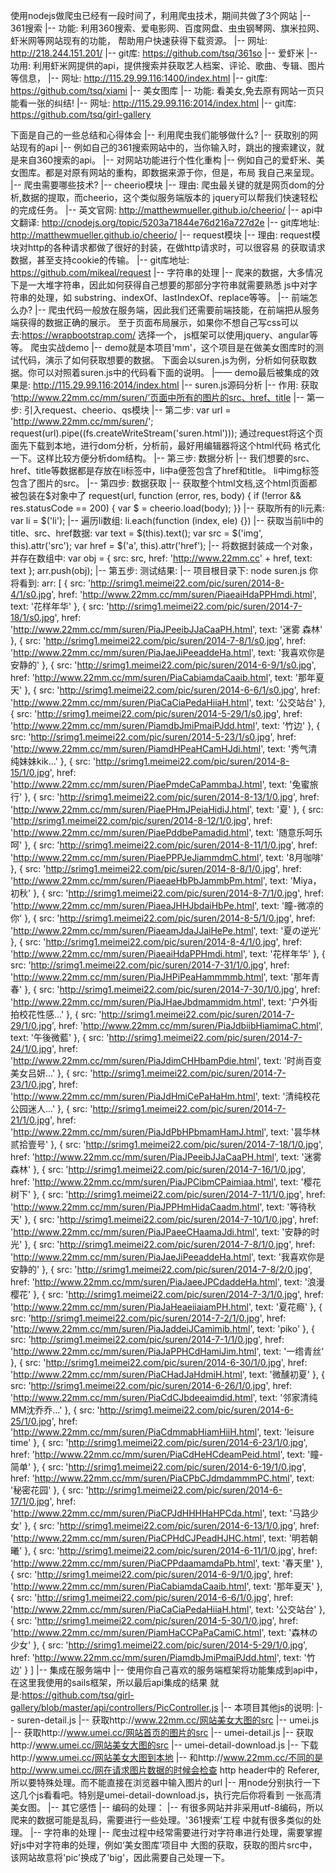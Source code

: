 使用nodejs做爬虫已经有一段时间了，利用爬虫技术，期间共做了3个网站
    |-- 361搜索
        |-- 功能: 利用360搜索、爱电影网、百度网盘、虫虫钢琴网、旗米拉网、虾米网等网站现有的功能，
                 帮助用户快速获得下载资源。
        |-- 网址: http://218.244.151.201/
        |-- git库: https://github.com/tsq/361so
    |-- 爱虾米
        |-- 功用: 利用虾米网提供的api，提供搜索并获取艺人档案、评论、歌曲、专辑、图片等信息，
        |-- 网址: http://115.29.99.116:1400/index.html
        |-- git库: https://github.com/tsq/xiami
    |-- 美女图库
        |-- 功能: 看美女,免去原有网站一页只能看一张的纠结!
        |-- 网址: http://115.29.99.116:2014/index.html
        |-- git库:  https://github.com/tsq/girl-gallery

下面是自己的一些总结和心得体会
    |-- 利用爬虫我们能够做什么?
        |-- 获取别的网站现有的api
            |-- 例如自己的361搜索网站中的，当你输入时，跳出的搜索建议，就是来自360搜索的api。
        |-- 对网站功能进行个性化重构
            |-- 例如自己的爱虾米、美女图库。都是对原有网站的重构，即数据来源于你，但是，布局
                我自己来呈现。
    |-- 爬虫需要哪些技术?
        |-- cheerio模块
            |-- 理由: 爬虫最关键的就是网页dom的分析,数据的提取，而cheerio，这个类似服务端版本的
                     jquery可以帮我们快速轻松的完成任务。
            |-- 英文官网: http://matthewmueller.github.io/cheerio/
            |-- api中文翻译: http://cnodejs.org/topic/5203a71844e76d216a727d2e
            |-- git库地址: http://matthewmueller.github.io/cheerio/
        |-- request模块
            |-- 理由: request模块对http的各种请求都做了很好的封装，在做http请求时，可以很容易
                     的获取请求数据，甚至支持cookie的传输。
            |-- git库地址: https://github.com/mikeal/request
        |-- 字符串的处理
            |-- 爬来的数据，大多情况下是一大堆字符串，因此如何获得自己想要的那部分字符串就需要熟悉
                js中对字符串的处理，如 substring、indexOf、lastIndexOf、replace等等。
    |-- 前端怎么办?
        |-- 爬虫代码一般放在服务端，因此我们还需要前端技能，在前端把从服务端获得的数据正确的展示。
            至于页面布局展示，如果你不想自己写css可以去:https://wrapbootstrap.com/ 选择一个，
            js框架可以使用jquery、angular等等。
爬虫实战demo
    |-- demo就是本项目'mm'，这个项目是在做美女图库时的测试代码，演示了如何获取想要的数据。
        下面会以suren.js为例，分析如何获取数据。你可以对照着suren.js中的代码看下面的说明。
    |—— demo最后被集成的效果是: http://115.29.99.116:2014/index.html
    |-- suren.js源码分析
        |-- 作用: 获取 ‘http://www.22mm.cc/mm/suren/’页面中所有的图片的src、href、title
        |-- 第一步: 引入request、cheerio、qs模块
        |-- 第二步: var url = 'http://www.22mm.cc/mm/suren/';
                   request(url).pipe((fs.createWriteStream('suren.html')));
                   通过request将这个页面先下载到本地，进行dom分析，分析前，最好用编辑器将这个html代码
                   格式化一下。这样比较方便分析dom结构。
        |-- 第三步: 数据分析
                   |-- 我们想要的src、href、title等数据都是存放在li标签中，li中a便签包含了href和title。
                       li中img标签包含了图片的src。
        |-- 第四步: 数据获取
                   |-- 获取整个html文档,这个html页面都被包装在$对象中了
                                       request(url, function (error, res, body) {
                                       if (!error && res.statusCode == 200) {
                                           var $ = cheerio.load(body);
                                       }}
                   |-- 获取所有的li元素:  var li = $('li');
                   |-- 遍历li数组:    li.each(function (index, ele) {})
                   |-- 获取当前li中的title、src、href数据:
                                         var text = $(this).text();
                                         var src = $('img', this).attr('src');
                                         var href = $('a', this).attr('href');
                   |-- 将数据封装成一个对象，并存在数组中:
                                         var obj = {
                                              src: src,
                                              href: 'http://www.22mm.cc' + href,
                                              text: text
                                          };
                                          arr.push(obj);
        |-- 第五步: 测试结果:
                   |-- 项目根目录下: node suren.js 你将看到:
                        arr: [ { src: 'http://srimg1.meimei22.com/pic/suren/2014-8-4/1/s0.jpg',
                            href: 'http://www.22mm.cc/mm/suren/PiaeaiHdaPPHmdi.html',
                            text: '花样年华' },
                          { src: 'http://srimg1.meimei22.com/pic/suren/2014-7-18/1/s0.jpg',
                            href: 'http://www.22mm.cc/mm/suren/PiaJPeeibJJaCaaPH.html',
                            text: '迷雾 森林' },
                          { src: 'http://srimg1.meimei22.com/pic/suren/2014-7-8/1/s0.jpg',
                            href: 'http://www.22mm.cc/mm/suren/PiaJaeJiPeeaddeHa.html',
                            text: '我喜欢你是安静的' },
                          { src: 'http://srimg1.meimei22.com/pic/suren/2014-6-9/1/s0.jpg',
                            href: 'http://www.22mm.cc/mm/suren/PiaCabiamdaCaaib.html',
                            text: '那年夏天' },
                          { src: 'http://srimg1.meimei22.com/pic/suren/2014-6-6/1/s0.jpg',
                            href: 'http://www.22mm.cc/mm/suren/PiaCaCiaPedaHiiaH.html',
                            text: '公交站台' },
                          { src: 'http://srimg1.meimei22.com/pic/suren/2014-5-29/1/s0.jpg',
                            href: 'http://www.22mm.cc/mm/suren/PiamdbJmiPmaiPJdd.html',
                            text: '竹边' },
                          { src: 'http://srimg1.meimei22.com/pic/suren/2014-5-23/1/s0.jpg',
                            href: 'http://www.22mm.cc/mm/suren/PiamdHPeaHCamHJdi.html',
                            text: '秀气清纯妹妹kik...' },
                          { src: 'http://srimg1.meimei22.com/pic/suren/2014-8-15/1/0.jpg',
                            href: 'http://www.22mm.cc/mm/suren/PiaePmdeCaPammbaJ.html',
                            text: '兔蜜旅行' },
                          { src: 'http://srimg1.meimei22.com/pic/suren/2014-8-13/1/0.jpg',
                            href: 'http://www.22mm.cc/mm/suren/PiaePHmJPeiaHidiJ.html',
                            text: '夏' },
                          { src: 'http://srimg1.meimei22.com/pic/suren/2014-8-12/1/0.jpg',
                            href: 'http://www.22mm.cc/mm/suren/PiaePddbePamadid.html',
                            text: '随意乐呵乐呵' },
                          { src: 'http://srimg1.meimei22.com/pic/suren/2014-8-11/1/0.jpg',
                            href: 'http://www.22mm.cc/mm/suren/PiaePPPJeJiammdmC.html',
                            text: '8月咖啡' },
                          { src: 'http://srimg1.meimei22.com/pic/suren/2014-8-8/1/0.jpg',
                            href: 'http://www.22mm.cc/mm/suren/PiaeaeHbPbJammbPm.html',
                            text: 'Miya，初秋' },
                          { src: 'http://srimg1.meimei22.com/pic/suren/2014-8-7/1/0.jpg',
                            href: 'http://www.22mm.cc/mm/suren/PiaeaJHHJbdaiHbPe.html',
                            text: '瞳-微凉的你' },
                          { src: 'http://srimg1.meimei22.com/pic/suren/2014-8-5/1/0.jpg',
                            href: 'http://www.22mm.cc/mm/suren/PiaeamJdaJJaiHePe.html',
                            text: '夏の逆光' },
                          { src: 'http://srimg1.meimei22.com/pic/suren/2014-8-4/1/0.jpg',
                            href: 'http://www.22mm.cc/mm/suren/PiaeaiHdaPPHmdi.html',
                            text: '花样年华' },
                          { src: 'http://srimg1.meimei22.com/pic/suren/2014-7-31/1/0.jpg',
                            href: 'http://www.22mm.cc/mm/suren/PiaJHPiPeaHammmmb.html',
                            text: '那年青春' },
                          { src: 'http://srimg1.meimei22.com/pic/suren/2014-7-30/1/0.jpg',
                            href: 'http://www.22mm.cc/mm/suren/PiaJHaeJbdmammidm.html',
                            text: '户外街拍校花性感...' },
                          { src: 'http://srimg1.meimei22.com/pic/suren/2014-7-29/1/0.jpg',
                            href: 'http://www.22mm.cc/mm/suren/PiaJdbiibHiamimaC.html',
                            text: '午後微藍' },
                          { src: 'http://srimg1.meimei22.com/pic/suren/2014-7-24/1/0.jpg',
                            href: 'http://www.22mm.cc/mm/suren/PiaJdimCHHbamPdie.html',
                            text: '时尚百变美女吕妍...' },
                          { src: 'http://srimg1.meimei22.com/pic/suren/2014-7-23/1/0.jpg',
                            href: 'http://www.22mm.cc/mm/suren/PiaJdHmiCePaHaHm.html',
                            text: '清纯校花公园迷人...' },
                          { src: 'http://srimg1.meimei22.com/pic/suren/2014-7-21/1/0.jpg',
                            href: 'http://www.22mm.cc/mm/suren/PiaJdPbHPbmamHamJ.html',
                            text: '昙华林贰拾壹号' },
                          { src: 'http://srimg1.meimei22.com/pic/suren/2014-7-18/1/0.jpg',
                            href: 'http://www.22mm.cc/mm/suren/PiaJPeeibJJaCaaPH.html',
                            text: '迷雾 森林' },
                          { src: 'http://srimg1.meimei22.com/pic/suren/2014-7-16/1/0.jpg',
                            href: 'http://www.22mm.cc/mm/suren/PiaJPCibmCPaimiaa.html',
                            text: '樱花树下' },
                          { src: 'http://srimg1.meimei22.com/pic/suren/2014-7-11/1/0.jpg',
                            href: 'http://www.22mm.cc/mm/suren/PiaJPPHmHidaCaadm.html',
                            text: '等待秋天' },
                          { src: 'http://srimg1.meimei22.com/pic/suren/2014-7-10/1/0.jpg',
                            href: 'http://www.22mm.cc/mm/suren/PiaJPaeeCHaamaJdi.html',
                            text: '安静的时光' },
                          { src: 'http://srimg1.meimei22.com/pic/suren/2014-7-8/1/0.jpg',
                            href: 'http://www.22mm.cc/mm/suren/PiaJaeJiPeeaddeHa.html',
                            text: '我喜欢你是安静的' },
                          { src: 'http://srimg1.meimei22.com/pic/suren/2014-7-8/2/0.jpg',
                            href: 'http://www.22mm.cc/mm/suren/PiaJaeeJPCdaddeHa.html',
                            text: '浪漫樱花' },
                          { src: 'http://srimg1.meimei22.com/pic/suren/2014-7-3/1/0.jpg',
                            href: 'http://www.22mm.cc/mm/suren/PiaJaHeaeiiaiamPH.html',
                            text: '夏花瘾' },
                          { src: 'http://srimg1.meimei22.com/pic/suren/2014-7-2/1/0.jpg',
                            href: 'http://www.22mm.cc/mm/suren/PiaJaddeiJCamimib.html',
                            text: 'piko' },
                          { src: 'http://srimg1.meimei22.com/pic/suren/2014-7-1/1/0.jpg',
                            href: 'http://www.22mm.cc/mm/suren/PiaJaPPHCdHamiJim.html',
                            text: '一绺青丝' },
                          { src: 'http://srimg1.meimei22.com/pic/suren/2014-6-30/1/0.jpg',
                            href: 'http://www.22mm.cc/mm/suren/PiaCHadJaHdmiH.html',
                            text: '微醺初夏' },
                          { src: 'http://srimg1.meimei22.com/pic/suren/2014-6-26/1/0.jpg',
                            href: 'http://www.22mm.cc/mm/suren/PiaCdCJbdeeaimdid.html',
                            text: '邻家清纯MM沈乔乔...' },
                          { src: 'http://srimg1.meimei22.com/pic/suren/2014-6-25/1/0.jpg',
                            href: 'http://www.22mm.cc/mm/suren/PiaCdmmabHiamHiiH.html',
                            text: 'leisure time' },
                          { src: 'http://srimg1.meimei22.com/pic/suren/2014-6-23/1/0.jpg',
                            href: 'http://www.22mm.cc/mm/suren/PiaCdHeHCdeamPeid.html',
                            text: '瞳-简单' },
                          { src: 'http://srimg1.meimei22.com/pic/suren/2014-6-19/1/0.jpg',
                            href: 'http://www.22mm.cc/mm/suren/PiaCPbCJdmdammmPC.html',
                            text: '秘密花园' },
                          { src: 'http://srimg1.meimei22.com/pic/suren/2014-6-17/1/0.jpg',
                            href: 'http://www.22mm.cc/mm/suren/PiaCPJdHHHHaHPCda.html',
                            text: '马路少女' },
                          { src: 'http://srimg1.meimei22.com/pic/suren/2014-6-13/1/0.jpg',
                            href: 'http://www.22mm.cc/mm/suren/PiaCPHdCJPeadHJHC.html',
                            text: '明若朝曦' },
                          { src: 'http://srimg1.meimei22.com/pic/suren/2014-6-11/1/0.jpg',
                            href: 'http://www.22mm.cc/mm/suren/PiaCPPdaamamdaPb.html',
                            text: '春天里' },
                          { src: 'http://srimg1.meimei22.com/pic/suren/2014-6-9/1/0.jpg',
                            href: 'http://www.22mm.cc/mm/suren/PiaCabiamdaCaaib.html',
                            text: '那年夏天' },
                          { src: 'http://srimg1.meimei22.com/pic/suren/2014-6-6/1/0.jpg',
                            href: 'http://www.22mm.cc/mm/suren/PiaCaCiaPedaHiiaH.html',
                            text: '公交站台' },
                          { src: 'http://srimg1.meimei22.com/pic/suren/2014-5-30/1/0.jpg',
                            href: 'http://www.22mm.cc/mm/suren/PiamHaCCPaPaCamiC.html',
                            text: '森林の少女' },
                          { src: 'http://srimg1.meimei22.com/pic/suren/2014-5-29/1/0.jpg',
                            href: 'http://www.22mm.cc/mm/suren/PiamdbJmiPmaiPJdd.html',
                            text: '竹边' } ]
    |-- 集成在服务端中
        |-- 使用你自己喜欢的服务端框架将功能集成到api中，在这里我使用的sails框架，所以最后api集成的结果
            就是:https://github.com/tsq/girl-gallery/blob/master/api/controllers/PicController.js
    |-- 本项目其他js的说明:
        |-- suren-detail.js
            |-- 获取http://www.22mm.cc/网站美女大图的src
        |-- umei.js
            |-- 获取http://www.umei.cc/网站首页的图片的src
        |-- umei-detail.js
            |-- 获取http://www.umei.cc/网站美女大图的src
        |-- umei-detail-download.js
            |-- 下载http://www.umei.cc/网站美女大图到本地
            |-- 和http://www.22mm.cc/不同的是http://www.umei.cc/网在请求图片数据的时候会检查
                    http header中的 Referer,所以要特殊处理。而不能直接在浏览器中输入图片的url
        |-- 用node分别执行一下这几个js看看吧。特别是umei-detail-download.js，执行完后你将看到
            一张高清美女图。
    |-- 其它感悟
        |-- 编码的处理：
            |-- 有很多网站并非采用utf-8编码，所以爬来的数据可能是乱码，需要进行一些处理。'361搜索'工程
                中就有很多类似的处理。
        |-- 字符串的处理
            |-- 爬虫过程中经常需要进行对字符串进行处理，需要掌握好js中对字符串的处理，例如‘美女图库’项目中
                大图的获取，获取的图片src中，该网站故意将'pic'换成了'big'，因此需要自己处理一下。
        
                    
                    
                    
                                           

            
        
           
